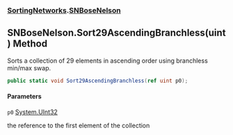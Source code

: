 ### [SortingNetworks](SortingNetworks.md 'SortingNetworks').[SNBoseNelson](SortingNetworks.SNBoseNelson.md 'SortingNetworks.SNBoseNelson')

## SNBoseNelson.Sort29AscendingBranchless(uint) Method

Sorts a collection of 29 elements in ascending order using branchless min/max swap.

```csharp
public static void Sort29AscendingBranchless(ref uint p0);
```
#### Parameters

<a name='SortingNetworks.SNBoseNelson.Sort29AscendingBranchless(uint).p0'></a>

`p0` [System.UInt32](https://docs.microsoft.com/en-us/dotnet/api/System.UInt32 'System.UInt32')

the reference to the first element of the collection